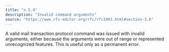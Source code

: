 ```yaml
---
title: "x.5.4"
description: "Invalid command arguments"
source: "https://www.rfc-editor.org/rfc/rfc3463.html#section-3.6"
---
```


A valid mail transaction protocol command was issued with invalid arguments, either because the arguments were out of range or represented unrecognized features.
This is useful only as a permanent error.
